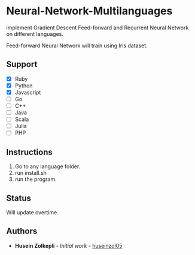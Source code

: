 # Neural-Network-Multilanguages
implement Gradient Descent Feed-forward and Recurrent Neural Network on different languages.

Feed-forward Neural Network will train using Iris dataset.

## Support

- [x] Ruby
- [x] Python
- [x] Javascript
- [ ] Go
- [ ] C++
- [ ] Java
- [ ] Scala
- [ ] Julia
- [ ] PHP

## Instructions

1. Go to any language folder.
2. run install.sh
3. run the program.

## Status

Will update overtime.


## Authors

* **Husein Zolkepli** - *Initial work* - [huseinzol05](https://github.com/huseinzol05)
